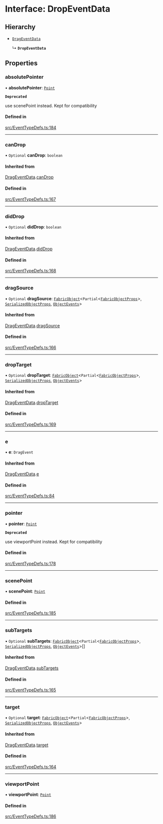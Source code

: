# Interface: DropEventData

## Hierarchy

- [`DragEventData`](/apidocs/interfaces/DragEventData.md)

  ↳ **`DropEventData`**

## Properties

### absolutePointer

• **absolutePointer**: [`Point`](/apidocs/classes/Point.md)

**`Deprecated`**

use scenePoint instead.
Kept for compatibility

#### Defined in

[src/EventTypeDefs.ts:184](https://github.com/fabricjs/fabric.js/blob/d47d51d01/src/EventTypeDefs.ts#L184)

___

### canDrop

• `Optional` **canDrop**: `boolean`

#### Inherited from

[DragEventData](/apidocs/interfaces/DragEventData.md).[canDrop](/apidocs/interfaces/DragEventData.md#candrop)

#### Defined in

[src/EventTypeDefs.ts:167](https://github.com/fabricjs/fabric.js/blob/d47d51d01/src/EventTypeDefs.ts#L167)

___

### didDrop

• `Optional` **didDrop**: `boolean`

#### Inherited from

[DragEventData](/apidocs/interfaces/DragEventData.md).[didDrop](/apidocs/interfaces/DragEventData.md#diddrop)

#### Defined in

[src/EventTypeDefs.ts:168](https://github.com/fabricjs/fabric.js/blob/d47d51d01/src/EventTypeDefs.ts#L168)

___

### dragSource

• `Optional` **dragSource**: [`FabricObject`](/apidocs/classes/FabricObject.md)\<`Partial`\<[`FabricObjectProps`](/apidocs/interfaces/FabricObjectProps.md)\>, [`SerializedObjectProps`](/apidocs/interfaces/SerializedObjectProps.md), [`ObjectEvents`](/apidocs/interfaces/ObjectEvents.md)\>

#### Inherited from

[DragEventData](/apidocs/interfaces/DragEventData.md).[dragSource](/apidocs/interfaces/DragEventData.md#dragsource)

#### Defined in

[src/EventTypeDefs.ts:166](https://github.com/fabricjs/fabric.js/blob/d47d51d01/src/EventTypeDefs.ts#L166)

___

### dropTarget

• `Optional` **dropTarget**: [`FabricObject`](/apidocs/classes/FabricObject.md)\<`Partial`\<[`FabricObjectProps`](/apidocs/interfaces/FabricObjectProps.md)\>, [`SerializedObjectProps`](/apidocs/interfaces/SerializedObjectProps.md), [`ObjectEvents`](/apidocs/interfaces/ObjectEvents.md)\>

#### Inherited from

[DragEventData](/apidocs/interfaces/DragEventData.md).[dropTarget](/apidocs/interfaces/DragEventData.md#droptarget)

#### Defined in

[src/EventTypeDefs.ts:169](https://github.com/fabricjs/fabric.js/blob/d47d51d01/src/EventTypeDefs.ts#L169)

___

### e

• **e**: `DragEvent`

#### Inherited from

[DragEventData](/apidocs/interfaces/DragEventData.md).[e](/apidocs/interfaces/DragEventData.md#e)

#### Defined in

[src/EventTypeDefs.ts:84](https://github.com/fabricjs/fabric.js/blob/d47d51d01/src/EventTypeDefs.ts#L84)

___

### pointer

• **pointer**: [`Point`](/apidocs/classes/Point.md)

**`Deprecated`**

use viewportPoint instead.
Kept for compatibility

#### Defined in

[src/EventTypeDefs.ts:178](https://github.com/fabricjs/fabric.js/blob/d47d51d01/src/EventTypeDefs.ts#L178)

___

### scenePoint

• **scenePoint**: [`Point`](/apidocs/classes/Point.md)

#### Defined in

[src/EventTypeDefs.ts:185](https://github.com/fabricjs/fabric.js/blob/d47d51d01/src/EventTypeDefs.ts#L185)

___

### subTargets

• `Optional` **subTargets**: [`FabricObject`](/apidocs/classes/FabricObject.md)\<`Partial`\<[`FabricObjectProps`](/apidocs/interfaces/FabricObjectProps.md)\>, [`SerializedObjectProps`](/apidocs/interfaces/SerializedObjectProps.md), [`ObjectEvents`](/apidocs/interfaces/ObjectEvents.md)\>[]

#### Inherited from

[DragEventData](/apidocs/interfaces/DragEventData.md).[subTargets](/apidocs/interfaces/DragEventData.md#subtargets)

#### Defined in

[src/EventTypeDefs.ts:165](https://github.com/fabricjs/fabric.js/blob/d47d51d01/src/EventTypeDefs.ts#L165)

___

### target

• `Optional` **target**: [`FabricObject`](/apidocs/classes/FabricObject.md)\<`Partial`\<[`FabricObjectProps`](/apidocs/interfaces/FabricObjectProps.md)\>, [`SerializedObjectProps`](/apidocs/interfaces/SerializedObjectProps.md), [`ObjectEvents`](/apidocs/interfaces/ObjectEvents.md)\>

#### Inherited from

[DragEventData](/apidocs/interfaces/DragEventData.md).[target](/apidocs/interfaces/DragEventData.md#target)

#### Defined in

[src/EventTypeDefs.ts:164](https://github.com/fabricjs/fabric.js/blob/d47d51d01/src/EventTypeDefs.ts#L164)

___

### viewportPoint

• **viewportPoint**: [`Point`](/apidocs/classes/Point.md)

#### Defined in

[src/EventTypeDefs.ts:186](https://github.com/fabricjs/fabric.js/blob/d47d51d01/src/EventTypeDefs.ts#L186)
